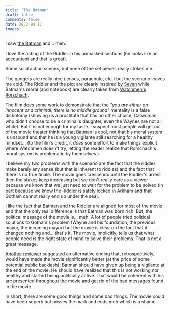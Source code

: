```yaml
---
title: "The Batman"
draft: false
comments: false
date: 2022-04-17
images:
---
```


I saw [the Batman](https://en.wikipedia.org/wiki/The_Batman_(film)) and... meh.

I love the acting of the Riddler in his unmasked sections (he looks like an accountant and that is great).

Some solid action scenes, but none of the set pieces really strikes me.

The gadgets are really nice (lenses, parachute, etc.) but the scenario leaves me cold.
The Riddler and the plot are clearly inspired by [Seven](https://en.wikipedia.org/wiki/Seven_(1995_film)) while Batman's moral (and notebook) are clearly taken from [Watchmen's Rorschach](https://en.wikipedia.org/wiki/Rorschach_(character)).

The film does some work to demonstrate that the *"you are either an innocent or a criminal, there is no middle ground"* mentality is a false dichotomy (showing us a prostitute that has no other choice, Catwoman who didn't choose to be a criminal's daughter, even the Waynes are not all white).
But it is not enough for my taste. I suspect most people will get out of the movie theater thinking that Batman is cool, not that his moral system is unsound and that he is a young vigilante still searching for a healthy mindset... (to the film's credit, it *does* some effort to make things explicit where Watchmen doesn't try, letting the reader realize that Rorschach's moral system is problematic by themselves.)

I believe my two problems with the scenario are the fact that the riddles make barely any sense (but that is inherent to riddles) and the fact that there is no true finale.
The movie goes crescendo until the Riddler's arrest then the stakes keep increasing but we don't really care as a viewer because we know that we just need to wait for the problem to be solved (in part because we know the Riddler is safely locked in Arkham and that Gotham cannot really end up under the sea).

I like the fact that Batman and the Riddler are aligned for most of the movie and that the only real difference is that Batman was born rich.
But, the political message of the movie is... meh.
A lot of people tried political solutions to Gotham's problem (Wayne and his foundation, the previous mayor, the incoming mayor) but the movie is clear on the fact that it changed nothing and... that's it.
The movie, implicitly, tells us that what people need is the right state of mind to solve their problems. That is not a great message.

[Another reviewer](https://youtu.be/qx4TPuuFfxg) suggested an alternative ending that, retrospectively, would have made the movie significantly better (at the price of some potential public backlash): Batman should have given up being a vigilante at the end of the movie.
He should have realized that this is not working nor healthy and started being politically active.
That would be coherent with his arc presented throughout the movie and get rid of the bad messages found in the movie.

In short, there are some good things and some bad things. The movie could have been superb but misses the mark and ends meh which is a shame.
